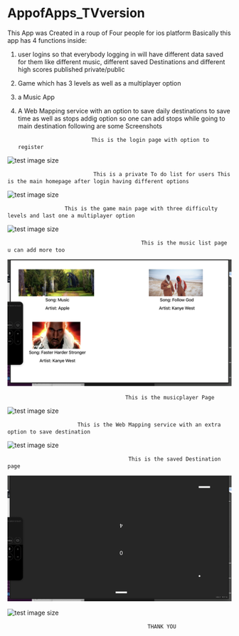 # AppofApps_TVversion
 This App was Created in a roup of Four people for ios platform
 Basically this app has 4 functions inside:
 1) user logins so that everybody logging in will have different data saved for them like different music, different saved Destinations and different high scores published private/public
 2) Game which has 3 levels as well as a multiplayer option
 3) a Music App
 4) A Web Mapping service with an option to save daily destinations to save time as well as stops addig option so one can add stops while going to main destination
following are some Screenshots

                               This is the login page with option to register

![test image size](https://github.com/VivekGupta1999/AppofApps_TVversion/blob/master/screenshots/Screen%20Shot%202020-01-20%20at%205.42.44%20AM.png)

                               This is a private To do list for users This is the main homepage after login having different options
![test image size](https://github.com/VivekGupta1999/AppofApps_TVversion/blob/master/screenshots/Screen%20Shot%202020-01-20%20at%205.43.26%20AM.png)

                      This is the game main page with three difficulty levels and last one a multiplayer option
![test image size](https://github.com/VivekGupta1999/AppofApps_TVversion/blob/master/screenshots/Screen%20Shot%202020-01-20%20at%205.43.40%20AM.png)
 
                                              This is the music list page u can add more too 
![test image size](https://github.com/VivekGupta1999/AppofApps_TVversion/blob/master/screenshots/Screen%20Shot%202020-01-20%20at%205.44.04%20AM.png)


                                         This is the musicplayer Page 
![test image size](https://github.com/VivekGupta1999/AppofApps_TVversion/blob/master/screenshots/Screen%20Shot%202020-01-20%20at%205.44.18%20AM.png)

                          This is the Web Mapping service with an extra option to save destination
![test image size](https://github.com/VivekGupta1999/AppofApps_TVversion/blob/master/screenshots/Screen%20Shot%202020-01-20%20at%205.44.45%20AM.png)

                                          This is the saved Destination page 
![test image size](https://github.com/VivekGupta1999/AppofApps_TVversion/blob/master/screenshots/Screen%20Shot%202020-01-20%20at%205.44.57%20AM.png)

                                    
![test image size](https://github.com/VivekGupta1999/AppofApps_TVversion/blob/master/screenshots/Screen%20Shot%202020-01-20%20at%205.45.23%20AM.png)


                                                THANK YOU
